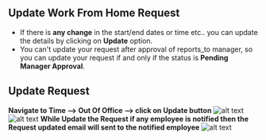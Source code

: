 Update Work From Home Request
-----

 - If there is **any change** in the start/end dates or time etc.. you can update the details by clicking on **Update** option. 
 - You can't  update your request after approval of reports_to manager, so you can update your request if and only if the status is **Pending Manager Approval**.

Update Request
-----
**Navigate to Time --> Out Of Office --> click on Update button**
![alt text](../../../images/timesheets/outofoffice/update-ooo-request.png "Out Of Office")
![alt text](../../../images/timesheets/outofoffice/update-ooo-request2.png "Out Of Office")
**While Update the Request if any employee is notified then the Request updated email will sent to the notified employee**
![alt text](../../../images/timesheets/outofoffice/update-email.png "Out Of Office")
